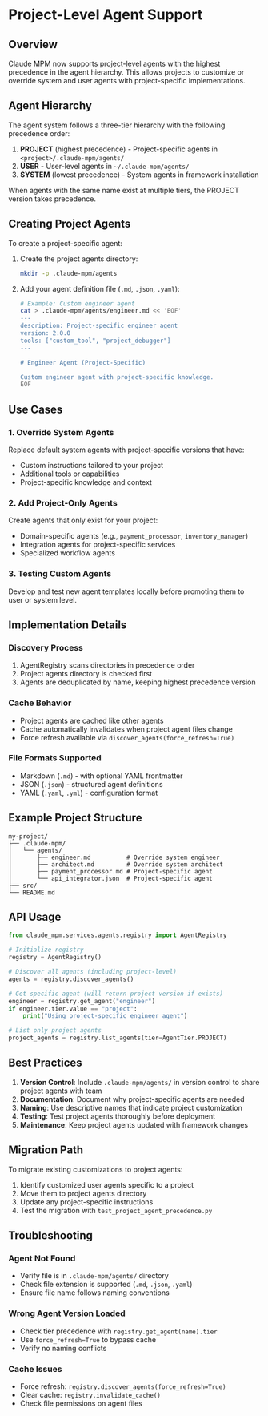 # Project-Level Agent Support

## Overview

Claude MPM now supports project-level agents with the highest precedence in the agent hierarchy. This allows projects to customize or override system and user agents with project-specific implementations.

## Agent Hierarchy

The agent system follows a three-tier hierarchy with the following precedence order:

1. **PROJECT** (highest precedence) - Project-specific agents in `<project>/.claude-mpm/agents/`
2. **USER** - User-level agents in `~/.claude-mpm/agents/`  
3. **SYSTEM** (lowest precedence) - System agents in framework installation

When agents with the same name exist at multiple tiers, the PROJECT version takes precedence.

## Creating Project Agents

To create a project-specific agent:

1. Create the project agents directory:
   ```bash
   mkdir -p .claude-mpm/agents
   ```

2. Add your agent definition file (`.md`, `.json`, `.yaml`):
   ```bash
   # Example: Custom engineer agent
   cat > .claude-mpm/agents/engineer.md << 'EOF'
   ---
   description: Project-specific engineer agent
   version: 2.0.0
   tools: ["custom_tool", "project_debugger"]
   ---
   
   # Engineer Agent (Project-Specific)
   
   Custom engineer agent with project-specific knowledge.
   EOF
   ```

## Use Cases

### 1. Override System Agents
Replace default system agents with project-specific versions that have:
- Custom instructions tailored to your project
- Additional tools or capabilities
- Project-specific knowledge and context

### 2. Add Project-Only Agents
Create agents that only exist for your project:
- Domain-specific agents (e.g., `payment_processor`, `inventory_manager`)
- Integration agents for project-specific services
- Specialized workflow agents

### 3. Testing Custom Agents
Develop and test new agent templates locally before promoting them to user or system level.

## Implementation Details

### Discovery Process
1. AgentRegistry scans directories in precedence order
2. Project agents directory is checked first
3. Agents are deduplicated by name, keeping highest precedence version

### Cache Behavior
- Project agents are cached like other agents
- Cache automatically invalidates when project agent files change
- Force refresh available via `discover_agents(force_refresh=True)`

### File Formats Supported
- Markdown (`.md`) - with optional YAML frontmatter
- JSON (`.json`) - structured agent definitions
- YAML (`.yaml`, `.yml`) - configuration format

## Example Project Structure

```
my-project/
├── .claude-mpm/
│   └── agents/
│       ├── engineer.md          # Override system engineer
│       ├── architect.md         # Override system architect
│       ├── payment_processor.md # Project-specific agent
│       └── api_integrator.json  # Project-specific agent
├── src/
└── README.md
```

## API Usage

```python
from claude_mpm.services.agents.registry import AgentRegistry

# Initialize registry
registry = AgentRegistry()

# Discover all agents (including project-level)
agents = registry.discover_agents()

# Get specific agent (will return project version if exists)
engineer = registry.get_agent("engineer")
if engineer.tier.value == "project":
    print("Using project-specific engineer agent")

# List only project agents
project_agents = registry.list_agents(tier=AgentTier.PROJECT)
```

## Best Practices

1. **Version Control**: Include `.claude-mpm/agents/` in version control to share project agents with team
2. **Documentation**: Document why project-specific agents are needed
3. **Naming**: Use descriptive names that indicate project customization
4. **Testing**: Test project agents thoroughly before deployment
5. **Maintenance**: Keep project agents updated with framework changes

## Migration Path

To migrate existing customizations to project agents:

1. Identify customized user agents specific to a project
2. Move them to project agents directory
3. Update any project-specific instructions
4. Test the migration with `test_project_agent_precedence.py`

## Troubleshooting

### Agent Not Found
- Verify file is in `.claude-mpm/agents/` directory
- Check file extension is supported (`.md`, `.json`, `.yaml`)
- Ensure file name follows naming conventions

### Wrong Agent Version Loaded
- Check tier precedence with `registry.get_agent(name).tier`
- Use `force_refresh=True` to bypass cache
- Verify no naming conflicts

### Cache Issues
- Force refresh: `registry.discover_agents(force_refresh=True)`
- Clear cache: `registry.invalidate_cache()`
- Check file permissions on agent files